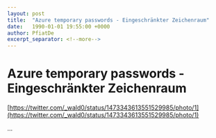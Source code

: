 ```yaml
---
layout: post
title:  "Azure temporary passwords - Eingeschränkter Zeichenraum"
date:   1990-01-01 19:55:00 +0000
author: PfiatDe
excerpt_separator: <!--more-->
---
```


# Azure temporary passwords - Eingeschränkter Zeichenraum

[https://twitter.com/_wald0/status/1473343613551529985/photo/1](https://twitter.com/_wald0/status/1473343613551529985/photo/1)

...
<!--more-->
